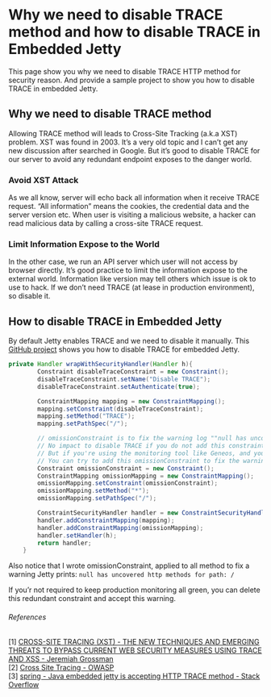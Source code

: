 # Why we need to disable TRACE method and how to disable TRACE in Embedded Jetty
This page show you why we need to disable TRACE HTTP method for security reason. And provide a sample project to show you how to disable TRACE in embedded Jetty.

## Why we need to disable TRACE method

Allowing TRACE method will leads to Cross-Site Tracking (a.k.a XST) problem. XST was found in 2003. It’s a very old topic and I can’t get any new discussion after searched in Google. But it’s good to disable TRACE for our server to avoid any redundant endpoint exposes to the danger world.

### Avoid XST Attack

As we all know, server will echo back all information when it receive TRACE request. “All information” means the cookies, the credential data and the server version etc. When user is visiting a malicious website, a hacker can read malicious data by calling a cross-site TRACE request.

### Limit Information Expose to the World

In the other case, we run an API server which user will not access by browser directly. It’s good practice to limit the information expose to the external world. Information like version may tell others which issue is ok to use to hack. If we don’t need TRACE (at lease in production environment), so disable it.

## How to disable TRACE in Embedded Jetty

By default Jetty enables TRACE and we need to disable it manually.
This [GitHub project](https://github.com/lawrenceching/jetty-disable-trace/blob/master/src/main/java/me/imlc/example/jetty_disable_trace/Main.java#L65) shows you how to disable TRACE for embedded Jetty.

```java
private Handler wrapWithSecurityHandler(Handler h){
        Constraint disableTraceConstraint = new Constraint();
        disableTraceConstraint.setName("Disable TRACE");
        disableTraceConstraint.setAuthenticate(true);

        ConstraintMapping mapping = new ConstraintMapping();
        mapping.setConstraint(disableTraceConstraint);
        mapping.setMethod("TRACE");
        mapping.setPathSpec("/");

        // omissionConstraint is to fix the warning log ""null has uncovered http methods for path: /
        // No impact to disable TRACE if you do not add this constraint
        // But if you're using the monitoring tool like Geneos, and your component requires keep production monitoring all green,
        // You can try to add this omissionConstraint to fix the warning Jetty prints.
        Constraint omissionConstraint = new Constraint();
        ConstraintMapping omissionMapping = new ConstraintMapping();
        omissionMapping.setConstraint(omissionConstraint);
        omissionMapping.setMethod("*");
        omissionMapping.setPathSpec("/");

        ConstraintSecurityHandler handler = new ConstraintSecurityHandler();
        handler.addConstraintMapping(mapping);
        handler.addConstraintMapping(omissionMapping);
        handler.setHandler(h);
        return handler;
    }
```

Also notice that I wrote omissionConstraint, applied to all method to fix a warning Jetty prints:
`null has uncovered http methods for path: /`

If you’r not required to keep production monitoring all green, you can delete this redundant constraint and accept this warning.

###### References

[1\] [CROSS-SITE TRACING (XST) - THE NEW TECHNIQUES AND EMERGING THREATS TO BYPASS CURRENT WEB SECURITY MEASURES USING TRACE AND XSS - Jeremiah Grossman](http://www.cgisecurity.com/whitehat-mirror/WH-WhitePaper_XST_ebook.pdf)  
[2\] [Cross Site Tracing - OWASP](https://www.owasp.org/index.php/Cross_Site_Tracing)  
[3\] [spring - Java embedded jetty is accepting HTTP TRACE method - Stack Overflow](http://stackoverflow.com/questions/29348328/java-embedded-jetty-is-accepting-http-trace-method)  

